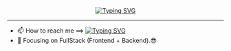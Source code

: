 <div>
   <div align="center"> 
    <a href="https://git.io/typing-svg"> 
       <img src="https://readme-typing-svg.demolab.com?font=Fira+Code&duration=2000&pause=1000&width=435&lines=%F0%9F%91%8B+Hi+there+;I%E2%80%99m+RubanRavikumar" alt="Typing SVG" />
    </a>  
   </div>
   <hr>
   <ul>
       <li>
          📫 How to reach me ==>
          <a href="https://git.io/typing-svg">
             <img src="https://readme-typing-svg.demolab.com?font=Fira+Code&duration=2000&pause=1000&width=435&lines=rruban006%40gmail.com" alt="Typing SVG" />
          </a>
       </li>
      <li> 🔭 Focusing on FullStack (Frontend + Backend).😎</li>
   </ul>
</div>
